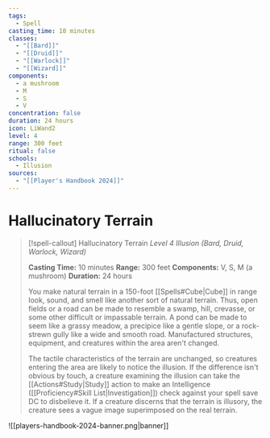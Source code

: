 ```yaml
---
tags:
  - Spell
casting_time: 10 minutes
classes:
  - "[[Bard]]"
  - "[[Druid]]"
  - "[[Warlock]]"
  - "[[Wizard]]"
components:
  - a mushroom
  - M
  - S
  - V
concentration: false
duration: 24 hours
icon: LiWand2
level: 4
range: 300 feet
ritual: false
schools:
  - Illusion
sources:
  - "[[Player's Handbook 2024]]"
---
```


# Hallucinatory Terrain

>[!spell-callout] Hallucinatory Terrain
>_Level 4 Illusion (Bard, Druid, Warlock, Wizard)_
>
>**Casting Time:** 10 minutes
>**Range:** 300 feet
>**Components:** V, S, M (a mushroom)
>**Duration:** 24 hours
>
>You make natural terrain in a 150-foot [[Spells#Cube\|Cube]] in range look, sound, and smell like another sort of natural terrain. Thus, open fields or a road can be made to resemble a swamp, hill, crevasse, or some other difficult or impassable terrain. A pond can be made to seem like a grassy meadow, a precipice like a gentle slope, or a rock-strewn gully like a wide and smooth road. Manufactured structures, equipment, and creatures within the area aren't changed.
>
>The tactile characteristics of the terrain are unchanged, so creatures entering the area are likely to notice the illusion. If the difference isn't obvious by touch, a creature examining the illusion can take the [[Actions#Study\|Study]] action to make an Intelligence ([[Proficiency#Skill List\|Investigation]]) check against your spell save DC to disbelieve it. If a creature discerns that the terrain is illusory, the creature sees a vague image superimposed on the real terrain.


![[players-handbook-2024-banner.png|banner]]
